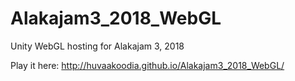 # Alakajam3_2018_WebGL
Unity WebGL hosting for Alakajam 3, 2018 

Play it here: http://huvaakoodia.github.io/Alakajam3_2018_WebGL/

